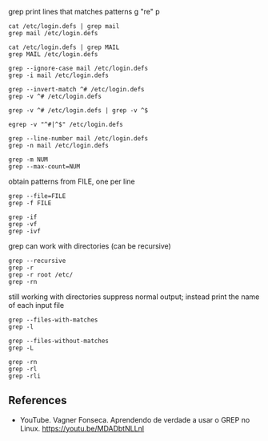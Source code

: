 grep print lines that matches patterns
g "re" p

```
cat /etc/login.defs | grep mail
grep mail /etc/login.defs
```

```
cat /etc/login.defs | grep MAIL
grep MAIL /etc/login.defs
```

```
grep --ignore-case mail /etc/login.defs
grep -i mail /etc/login.defs
```

```
grep --invert-match ^# /etc/login.defs
grep -v ^# /etc/login.defs

grep -v ^# /etc/login.defs | grep -v ^$ 

egrep -v "^#|^$" /etc/login.defs
```

```
grep --line-number mail /etc/login.defs
grep -n mail /etc/login.defs
```

```
grep -m NUM
grep --max-count=NUM
```

obtain patterns from FILE, one per line
```
grep --file=FILE
grep -f FILE

grep -if
grep -vf
grep -ivf
```

grep can work with directories
(can be recursive)
```
grep --recursive
grep -r
grep -r root /etc/
grep -rn
```

still working with directories
suppress normal output; instead print the name of each input file
```
grep --files-with-matches
grep -l

grep --files-without-matches
grep -L
```

```
grep -rn
grep -rl
grep -rli
```

## References

- YouTube. Vagner Fonseca. Aprendendo de verdade a usar o GREP no Linux. https://youtu.be/MDADbtNLLnI
